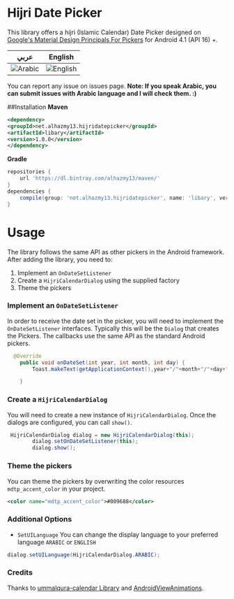 # Hijri Date Picker
This library offers a hijri (Islamic Calendar) Date Picker  designed on [Google's Material Design Principals For Pickers](http://www.google.com/design/spec/components/pickers.html) for Android 4.1 (API 16) +.

عربي | English
---- | ----
![Arabic](https://camo.githubusercontent.com/e1367ae8bab8db71f9275f69eff1105645f4bc4b/68747470733a2f2f6769746875622d636c6f75642e73332e616d617a6f6e6177732e636f6d2f6173736574732f343635393630382f31303536353334362f30316662646337652d373564372d313165352d393364302d3765623035353664313966312e706e67) | ![English](https://camo.githubusercontent.com/da0ea333d8133cabc0acc5ac6667ed845e1c4f66/68747470733a2f2f6769746875622d636c6f75642e73332e616d617a6f6e6177732e636f6d2f6173736574732f343635393630382f31303536353334372f30323036303864652d373564372d313165352d386438312d3931363332386564376235622e706e67) 

You can report any issue on issues page. **Note: If you speak Arabic, you can submit issues with Arabic language and I will check them. :)**

##Installation
**Maven**
```xml
<dependency>
<groupId>net.alhazmy13.hijridatepicker</groupId>
<artifactId>libary</artifactId>
<version>1.0.0</version>
</dependency>
```
**Gradle**
```gradle
repositories {
	url 'https://dl.bintray.com/alhazmy13/maven/'
}
dependencies {
	compile(group: 'net.alhazmy13.hijridatepicker', name: 'libary', version: '1.0.0')
}
```

# Usage
The library follows the same API as other pickers in the Android framework.
After adding the library, you need to:

1. Implement an `OnDateSetListener`
2. Create a `HijriCalendarDialog` using the supplied factory
3. Theme the pickers

### Implement an `OnDateSetListener`
In order to receive the date  set in the picker, you will need to implement the `OnDateSetListener`  interfaces. Typically this will be the `Dialog`  that creates the Pickers. The callbacks use the same API as the standard Android pickers.
```java
  @Override
    public void onDateSet(int year, int month, int day) {
        Toast.makeText(getApplicationContext(),year+"/"+month+"/"+day+"/",Toast.LENGTH_SHORT).show();

    }
```

### Create a `HijriCalendarDialog`
You will need to create a new instance of `HijriCalendarDialog`. Once the dialogs are configured, you can call `show()`.
```java
 HijriCalendarDialog dialog = new HijriCalendarDialog(this);
        dialog.setOnDateSetListener(this);
        dialog.show();
```

### Theme the pickers
You can theme the pickers by overwriting the color resources `mdtp_accent_color` in your project.
```xml
<color name="mdtp_accent_color">#009688</color>
```

### Additional Options
* `SetUILanguage` You can change the display language to your preferred language `ARABIC` or `ENGLISH`
```java
dialog.setUILanguage(HijriCalendarDialog.ARABIC);
```

### Credits 
Thanks to  [ummalqura-calendar Library](https://github.com/msarhan/ummalqura-calendar) and [AndroidViewAnimations](https://github.com/daimajia/AndroidViewAnimations).
